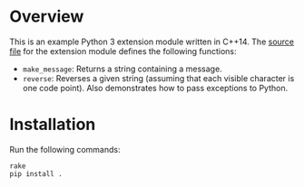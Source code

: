 # Overview

This is an example Python 3 extension module written in C++14. The [source file](source/dummy.cpp)
for the extension module defines the following functions:

- `make_message`: Returns a string containing a message.
- `reverse`: Reverses a given string (assuming that each visible character is one code point). Also
  demonstrates how to pass exceptions to Python.

# Installation

Run the following commands:

	rake
	pip install .
